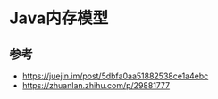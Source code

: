 # Java内存模型



## 参考

- https://juejin.im/post/5dbfa0aa51882538ce1a4ebc
- https://zhuanlan.zhihu.com/p/29881777

